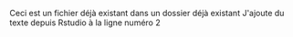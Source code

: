 Ceci est un fichier déjà existant dans un dossier déjà existant
J'ajoute du texte depuis Rstudio à la ligne numéro 2